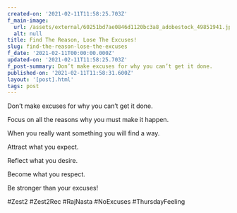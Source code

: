 ```yaml
---
created-on: '2021-02-11T11:58:25.703Z'
f_main-image:
  url: /assets/external/60251bd7ae0846d1120bc3a8_adobestock_49851941.jpeg
  alt: null
title: Find The Reason, Lose The Excuses!
slug: find-the-reason-lose-the-excuses
f_date: '2021-02-11T00:00:00.000Z'
updated-on: '2021-02-11T11:58:25.703Z'
f_post-summary: Don’t make excuses for why you can’t get it done.
published-on: '2021-02-11T11:58:31.600Z'
layout: '[post].html'
tags: post
---
```


Don’t make excuses for why you can’t get it done.

Focus on all the reasons why you must make it happen.

When you really want something you will find a way.

Attract what you expect.

Reflect what you desire.

Become what you respect.

Be stronger than your excuses!

#Zest2 #Zest2Rec #RajNasta #NoExcuses #ThursdayFeeling

‍
